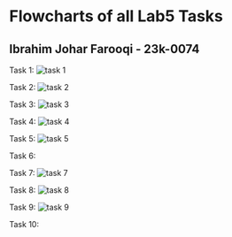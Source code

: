 # Flowcharts of all Lab5 Tasks
## Ibrahim Johar Farooqi - 23k-0074

Task 1: ![task 1](https://github.com/ibrahimjohar/PfFall23/assets/34939623/7574bb35-2fc5-4e82-a8bf-444fec930980)

Task 2: ![task 2](https://github.com/ibrahimjohar/PfFall23/assets/34939623/a509b43d-8873-4361-99a1-501eadca1379)

Task 3: ![task 3](https://github.com/ibrahimjohar/PfFall23/assets/34939623/f01bf13f-5b80-49ca-9cba-855117823f6c)

Task 4: ![task 4](https://github.com/ibrahimjohar/PfFall23/assets/34939623/c2706f50-3f08-435a-a309-bf7dc1b7eb6f)

Task 5: ![task 5](https://github.com/ibrahimjohar/PfFall23/assets/34939623/ae82329b-8276-43c4-9eb7-29e490b015ba)

Task 6:

Task 7: ![task 7](https://github.com/ibrahimjohar/PfFall23/assets/34939623/d6767b05-1b9f-46ed-ab00-e334d5a36868)

Task 8: ![task 8](https://github.com/ibrahimjohar/PfFall23/assets/34939623/1bb15f2b-2122-45a6-918d-ea69c77e6155)

Task 9: ![task 9](https://github.com/ibrahimjohar/PfFall23/assets/34939623/2e192bca-2e89-4e9e-abea-0d4423c6edb3)

Task 10: 
